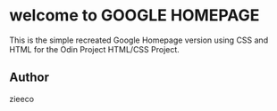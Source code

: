 # welcome to GOOGLE HOMEPAGE 
This is the simple recreated Google Homepage version using CSS and HTML for the Odin Project HTML/CSS Project.
## Author
zieeco 